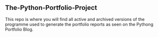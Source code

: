 ## The-Python-Portfolio-Project

This repo is where you will find all active and archived versions of the programme used to generate the portfolio reports as seen on the Pythong Portfolio Blog.
